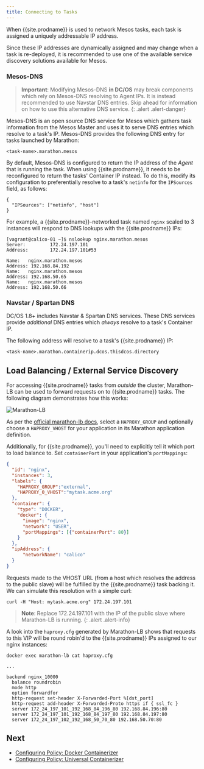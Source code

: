```yaml
---
title: Connecting to Tasks
---
```


When {{site.prodname}} is used to network Mesos tasks,
each task is assigned a uniquely addressable IP address.

Since these IP addresses are dynamically assigned and may change when a
task is re-deployed, it is recommended to use one of the available
service discovery solutions available for Mesos.

### Mesos-DNS

> **Important**: Modifying Mesos-DNS **in DC/OS** may break components 
> which rely on Mesos-DNS resolving to Agent IPs. It is instead 
> recommended to use Navstar DNS entries.
> Skip ahead for information on how to use this alternative DNS service.
{: .alert .alert-danger}

Mesos-DNS is an open source DNS service for Mesos which gathers task information
from the Mesos Master and uses it to serve DNS entries which resolve to a task's IP.
Mesos-DNS provides the following DNS entry for tasks launched by Marathon:

```
<task-name>.marathon.mesos
```

By default, Mesos-DNS is configured to return the IP address of the _Agent_ that is running the task.
When using {{site.prodname}}, it needs to be reconfigured to return the tasks' Container IP instead.
To do this, modify its configuration to preferentially resolve to a task's
`netinfo` for the `IPSources` field, as follows:

```
{
  "IPSources": ["netinfo", "host"]
}
```

For example, a {{site.prodname}}-networked task named `nginx` scaled to 3 instances will
respond to DNS lookups with the {{site.prodname}} IPs:

```
[vagrant@calico-01 ~]$ nslookup nginx.marathon.mesos
Server:         172.24.197.101
Address:        172.24.197.101#53

Name:   nginx.marathon.mesos
Address: 192.168.84.192
Name:   nginx.marathon.mesos
Address: 192.168.50.65
Name:   nginx.marathon.mesos
Address: 192.168.50.66
```

### Navstar / Spartan DNS

DC/OS 1.8+ includes Navstar & Spartan DNS services. These DNS services
provide _additional_ DNS entries which _always_ resolve to a task's Container IP.

The following address will resolve to a task's {{site.prodname}} IP:

```
<task-name>.marathon.containerip.dcos.thisdcos.directory
```

## Load Balancing / External Service Discovery

For accessing {{site.prodname}} tasks from _outside_ the cluster, Marathon-LB can be used to
forward requests on to {{site.prodname}} tasks. The following diagram demonstrates how this works:

![Marathon-LB]({{site.baseurl}}/images/marathon-lb.png)

As per the [official marathon-lb docs](https://dcos.io/docs/1.7/usage/service-discovery/marathon-lb/usage/#virtual-hosts), select a `HAPROXY_GROUP` and
optionally choose a `HAPROXY_VHOST` for your application in its Marathon application definition.

Additionally, for {{site.prodname}}, you'll need to explicitly tell it which port to load balance to.
Set `containerPort` in your application's `portMappings`:

```json
{
  "id": "nginx",
  "instances": 3,
  "labels": {
    "HAPROXY_GROUP":"external",
    "HAPROXY_0_VHOST":"mytask.acme.org"
  },
  "container": {
    "type": "DOCKER",
    "docker": {
      "image": "nginx",
      "network": "USER",
      "portMappings": [{"containerPort": 80}]
    }
  },
  "ipAddress": {
      "networkName": "calico"
  }
}
```

Requests made to the VHOST URL (from a host which resolves the address to the
public slave) will be fulfilled by the {{site.prodname}} task backing it. We can simulate this resolution with a simple curl:

```
curl -H "Host: mytask.acme.org" 172.24.197.101
```

> **Note**: Replace 172.24.197.101 with the IP of the public slave where
> Marathon-LB is running.
{: .alert .alert-info}

A look into the `haproxy.cfg` generated by Marathon-LB shows that
requests to this VIP will be round robin'd to the {{site.prodname}} IPs assigned
to our nginx instances:

```
docker exec marathon-lb cat haproxy.cfg

...

backend nginx_10000
  balance roundrobin
  mode http
  option forwardfor
  http-request set-header X-Forwarded-Port %[dst_port]
  http-request add-header X-Forwarded-Proto https if { ssl_fc }
  server 172_24_197_101_192_168_84_196_80 192.168.84.196:80
  server 172_24_197_101_192_168_84_197_80 192.168.84.197:80
  server 172_24_197_102_192_168_50_70_80 192.168.50.70:80
```

## Next

- [Configuring Policy: Docker Containerizer](policy/docker-containerizer)
- [Configuring Policy: Universal Containerizer](policy/universal-containerizer)
